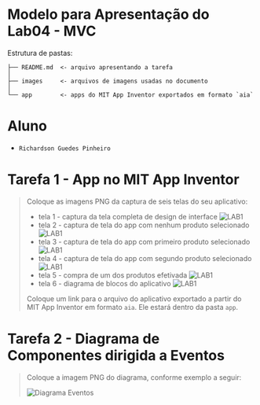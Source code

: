 # Modelo para Apresentação do Lab04 - MVC

Estrutura de pastas:

~~~
├── README.md  <- arquivo apresentando a tarefa
│
├── images     <- arquivos de imagens usadas no documento
│
└── app        <- apps do MIT App Inventor exportados em formato `aia`
~~~

# Aluno
* `Richardson Guedes Pinheiro`

# Tarefa 1 - App no MIT App Inventor

> Coloque as imagens PNG da captura de seis telas do seu aplicativo:
> * tela 1 - captura da tela completa de design de interface
![LAB1](lab4-1.png)
> * tela 2 - captura de tela do app com nenhum produto selecionado
![LAB1](lab4-f.jpeg)
> * tela 3 - captura de tela do app com primeiro produto selecionado
![LAB1](lab4-a.jpeg)
> * tela 4 - captura de tela do app com segundo produto selecionado
![LAB1](lab4-b.jpeg)
> * tela 5 - compra de um dos produtos efetivada
![LAB1](lab4-e.jpeg)
> * tela 6 - diagrama de blocos do aplicativo
![LAB1](lab4-2.png)
>
> Coloque um link para o arquivo do aplicativo exportado a partir do MIT App Inventor em formato `aia`. Ele estará dentro da pasta `app`.

# Tarefa 2 - Diagrama de Componentes dirigida a Eventos

> Coloque a imagem PNG do diagrama, conforme exemplo a seguir:
>
> ![Diagrama Eventos](images/mit-app-inventor-events.png)
